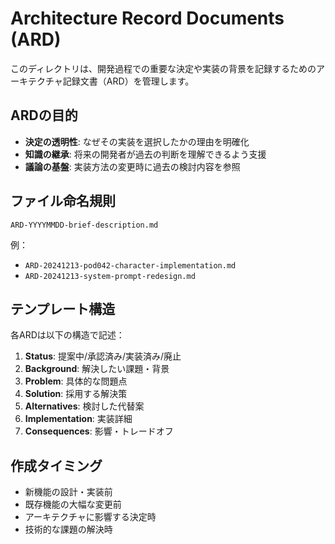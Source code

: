 # Architecture Record Documents (ARD)

このディレクトリは、開発過程での重要な決定や実装の背景を記録するためのアーキテクチャ記録文書（ARD）を管理します。

## ARDの目的

- **決定の透明性**: なぜその実装を選択したかの理由を明確化
- **知識の継承**: 将来の開発者が過去の判断を理解できるよう支援
- **議論の基盤**: 実装方法の変更時に過去の検討内容を参照

## ファイル命名規則

```
ARD-YYYYMMDD-brief-description.md
```

例：
- `ARD-20241213-pod042-character-implementation.md`
- `ARD-20241213-system-prompt-redesign.md`

## テンプレート構造

各ARDは以下の構造で記述：

1. **Status**: 提案中/承認済み/実装済み/廃止
2. **Background**: 解決したい課題・背景
3. **Problem**: 具体的な問題点
4. **Solution**: 採用する解決策
5. **Alternatives**: 検討した代替案
6. **Implementation**: 実装詳細
7. **Consequences**: 影響・トレードオフ

## 作成タイミング

- 新機能の設計・実装前
- 既存機能の大幅な変更前
- アーキテクチャに影響する決定時
- 技術的な課題の解決時
